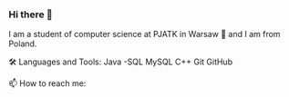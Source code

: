 ### Hi there 👋

I am a student of computer science at PJATK in Warsaw 🚀 and I am from Poland.


🛠️ Languages and Tools:
Java -SQL MySQL C++ Git GitHub






📫 How to reach me: 
